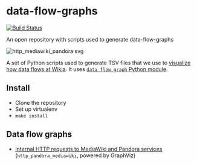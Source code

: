# data-flow-graphs

[![Build Status](https://travis-ci.org/Wikia/data-flow-graphs.svg?branch=master)](https://travis-ci.org/Wikia/data-flow-graphs)

An open repository with scripts used to generate data-flow-graphs

![http_mediawiki_pandora svg](https://user-images.githubusercontent.com/1929317/39514518-af6bd5b2-4df7-11e8-95e8-def4ea279bb5.png)

A set of Python scripts used to generate TSV files that we use to [visualize how data flows at Wikia](https://github.com/macbre/data-flow-graph). It uses [`data_flow_graph` Python module](https://pypi.python.org/pypi/data_flow_graph).

## Install

* Clone the repository
* Set up virtualenv
* `make install`

## Data flow graphs

* [Internal HTTP requests to MediaWiki and Pandora services](https://github.com/Wikia/data-flow-graphs/blob/master/output/http_mediawiki_pandora.svg) (`http_pandora_mediawiki`, powered by GraphViz)
